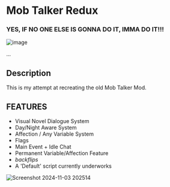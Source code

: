 # Mob Talker Redux

### YES, IF NO ONE ELSE IS GONNA DO IT, IMMA DO IT!!!

![image](https://github.com/user-attachments/assets/9cd9f9fa-f269-41c6-af07-11602cbcfa41)


...

## Description

This is my attempt at recreating the old Mob Talker Mod.


## FEATURES

- Visual Novel Dialogue System
- Day/Night Aware System
- Affection / Any Variable System
- Flags
- Main Event + Idle Chat
- Permanent Variable/Affection Feature
- *backflips*
- A 'Default' script currently underworks


![Screenshot 2024-11-03 202514](https://github.com/user-attachments/assets/a98da30b-1944-41e8-b2c6-3f8184fed51e)

